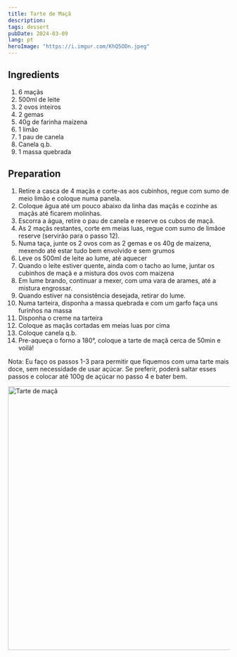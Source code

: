 ```yaml
---
title: Tarte de Maçã
description: 
tags: dessert
pubDate: 2024-03-09
lang: pt
heroImage: "https://i.imgur.com/KhQ5ODn.jpeg"
---
```


## Ingredients

1. 6 maçãs
2. 500ml de leite
3. 2 ovos inteiros
4. 2 gemas
5. 40g de farinha maizena
6. 1 limão
7. 1 pau de canela
8. Canela q.b.
9. 1 massa quebrada


## Preparation

1. Retire a casca de 4 maçãs e corte-as aos cubinhos, regue com sumo de meio limão e coloque numa panela.
2. Coloque água até um pouco abaixo da linha das maçãs e cozinhe as maçãs até ficarem molinhas.
3. Escorra a água, retire o pau de canela e reserve os cubos de maçã.
4. As 2 maçãs restantes, corte em meias luas, regue com sumo de limãoe reserve (servirão para o passo 12).
5. Numa taça, junte os 2 ovos com as 2 gemas e os 40g de maizena, mexendo até estar tudo bem envolvido e sem grumos
6. Leve os 500ml de leite ao lume, até aquecer
7. Quando o leite estiver quente, ainda com o tacho ao lume, juntar os cubinhos de maçã e a mistura dos ovos com maizena
8. Em lume brando, continuar a mexer, com uma vara de arames, até a mistura engrossar.
9. Quando estiver na consistência desejada, retirar do lume.
10. Numa tarteira, disponha a massa quebrada e com um garfo faça uns furinhos na massa
11. Disponha o creme na tarteira
12. Coloque as maçãs cortadas em meias luas por cima
13. Coloque canela q.b.
14. Pre-aqueça o forno a 180°, coloque a tarte de maçã cerca de 50min e voilá!


Nota: Eu faço os passos 1-3 para permitir que fiquemos com uma tarte mais doce, sem necessidade de usar açúcar. Se preferir, poderá saltar esses passos e colocar até 100g de açúcar no passo 4 e bater bem.

<img src="https://i.imgur.com/KhQ5ODn.jpeg" alt="Tarte de maçã" width="600">
